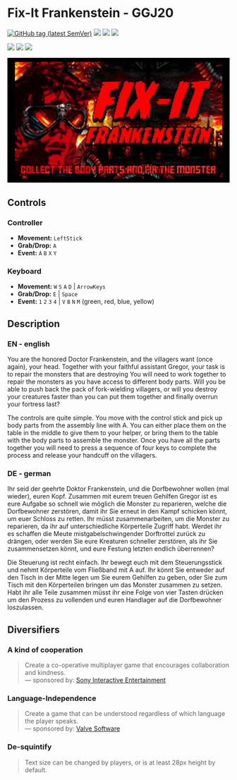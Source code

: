# Fix-It Frankenstein - GGJ20

[![GitHub tag (latest SemVer)](https://img.shields.io/github/v/tag/MarianBecher/GGJ20?style=flat-square&label=Release&color=lightgrey)](https://github.com/MarianBecher/GGJ20/releases)
[![](https://img.shields.io/badge/Global%20Gamejam-2020-blue?style=flat-square)](https://globalgamejam.org/2020/games/fix-it-frankenstein-8)
[![](https://img.shields.io/badge/IG%20Jam-GGJ2020-brightgreen?style=flat-square)](https://igjam.eu/jams/global-game-jam-2020/777)
[![](https://img.shields.io/badge/itch.io-fix--it--frankenstein-orange?style=flat-square)](https://theras.itch.io/fix-it-frankenstein)

[![](https://img.shields.io/badge/Windows-v1.1-blueviolet?style=for-the-badge&logo=windows)](https://github.com/MarianBecher/GGJ20/releases/download/1.1.0/fix-it-frankenstein-v110-windows.zip)
[![](https://img.shields.io/badge/MacOS-v1.1-blueviolet?style=for-the-badge&logo=apple)](https://github.com/MarianBecher/GGJ20/releases/download/1.1.0/fix-it-frankenstein-v110-macos.zip)
[![](https://img.shields.io/badge/Linux-v1.0-blueviolet?style=for-the-badge&logo=linux)](https://github.com/MarianBecher/GGJ20/releases/download/1.0.0/fix-it-frankenstein-v100-linux.zip)

![](./Assets/Resources/Images/titel.png)

## Controls

### Controller

* **Movement:** `LeftStick`
* **Grab/Drop:** `A`
* **Event:** `A` `B` `X` `Y`

### Keyboard

* **Movement:** `W` `S` `A` `D` | `ArrowKeys`
* **Grab/Drop:** `E` | `Space`
* **Event:** `1` `2` `3` `4` | `V` `B` `N` `M` (green, red, blue, yellow)

## Description

### EN - english

You are the honored Doctor Frankenstein, and the villagers want (once again), your head. Together with your faithful assistant Gregor, your task is to repair the monsters that are destroying You will need to work together to repair the monsters as you have access to different body parts. Will you be able to push back the pack of fork-wielding villagers, or will you destroy your creatures faster than you can put them together and finally overrun your fortress last?

The controls are quite simple. You move with the control stick and pick up body parts from the assembly line with A. You can either place them on the table in the middle to give them to your helper, or bring them to the table with the body parts to assemble the monster. Once you have all the parts together you will need to press a sequence of four keys to complete the process and release your handcuff on the villagers.

### DE - german

Ihr seid der geehrte Doktor Frankenstein, und die Dorfbewohner wollen (mal wieder), euren Kopf. Zusammen mit eurem treuen Gehilfen Gregor ist es eure Aufgabe so schnell wie möglich die Monster zu reparieren, welche die Dorfbewohner zerstören, damit ihr Sie erneut in den Kampf schicken könnt, um euer Schloss zu retten. Ihr müsst zusammenarbeiten, um die Monster zu reparieren, da ihr auf unterschiedliche Körperteile Zugriff habt. Werdet ihr es schaffen die Meute mistgabelschwingender Dorftrottel zurück zu drängen, oder werden Sie eure Kreaturen schneller zerstören, als ihr Sie zusammensetzen könnt, und eure Festung letzten endlich überrennen?

Die Steuerung ist recht einfach. Ihr bewegt euch mit dem Steuerungsstick und nehmt Körperteile vom Fließband mit A auf. Ihr könnt Sie entweder auf den Tisch in der Mitte legen um Sie eurem Gehilfen zu geben, oder Sie zum Tisch mit den Körperteilen bringen um das Monster zusammen zu setzen. Habt ihr alle Teile zusammen müsst ihr eine Folge von vier Tasten drücken um den Prozess zu vollenden und euren Handlager auf die Dorfbewohner loszulassen.

## Diversifiers

### A kind of cooperation

> Create a co-operative multiplayer game that encourages collaboration and kindness.  
> — sponsored by: [Sony Interactive Entertainment](https://www.sie.com/en/)

### Language-Independence

> Create a game that can be understood regardless of which language the player speaks.  
> — sponsored by: [Valve Software](https://www.valvesoftware.com/)

### De-squintify

> Text size can be changed by players, or is at least 28px height by default.
